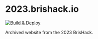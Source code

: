 # 2023.brishack.io

[![Build & Deploy](https://github.com/cssbristol/2023.brishack.io/actions/workflows/deploy.yml/badge.svg)](https://github.com/cssbristol/2023.brishack.io/actions/workflows/deploy.yml)

Archived website from the 2023 BrisHack.
